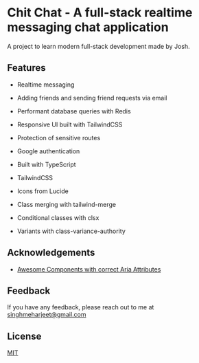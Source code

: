 # Chit Chat - A full-stack realtime messaging chat application

A project to learn modern full-stack development made by Josh.

## Features

-   Realtime messaging
-   Adding friends and sending friend requests via email
-   Performant database queries with Redis
-   Responsive UI built with TailwindCSS
-   Protection of sensitive routes
-   Google authentication

-   Built with TypeScript
-   TailwindCSS
-   Icons from Lucide

-   Class merging with tailwind-merge
-   Conditional classes with clsx
-   Variants with class-variance-authority

## Acknowledgements

-   [Awesome Components with correct Aria Attributes](https://ui.shadcn.com/)

## Feedback

If you have any feedback, please reach out to me at singhmeharjeet@gmail.com

## License

[MIT](https://choosealicense.com/licenses/mit/)
